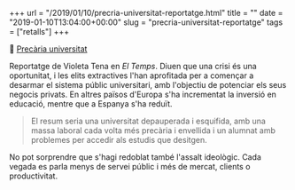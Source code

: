 +++
url = "/2019/01/10/precria-universitat-reportatge.html"
title = ""
date = "2019-01-10T13:04:00+00:00"
slug = "precria-universitat-reportatge"
tags = ["retalls"]
+++

📎 [Precària universitat](https://www.eltemps.cat/article/5841/precaria-universitat)

Reportatge de Violeta Tena en *El Temps*. Diuen que una crisi és una oportunitat, i les elits extractives l'han aprofitada per a començar a desarmar el sistema públic universitari, amb l'objectiu de potenciar els seus negocis privats. En altres països d'Europa s'ha incrementat la inversió en educació, mentre que a Espanya s'ha reduït.

> El resum seria una universitat depauperada i esquifida, amb una massa laboral cada volta més precària i envellida i un alumnat amb problemes per accedir als estudis que desitgen.

No pot sorprendre que s'hagi redoblat també l'assalt ideològic. Cada vegada es parla menys de servei públic i més de mercat, clients o productivitat.

